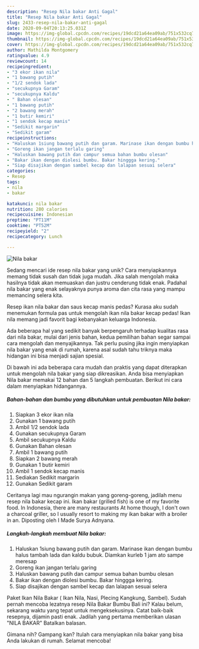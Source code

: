 ```yaml
---
description: "Resep Nila bakar Anti Gagal"
title: "Resep Nila bakar Anti Gagal"
slug: 2433-resep-nila-bakar-anti-gagal
date: 2020-09-04T20:13:25.031Z
image: https://img-global.cpcdn.com/recipes/19dcd21a64ea09ab/751x532cq70/nila-bakar-foto-resep-utama.jpg
thumbnail: https://img-global.cpcdn.com/recipes/19dcd21a64ea09ab/751x532cq70/nila-bakar-foto-resep-utama.jpg
cover: https://img-global.cpcdn.com/recipes/19dcd21a64ea09ab/751x532cq70/nila-bakar-foto-resep-utama.jpg
author: Mathilda Montgomery
ratingvalue: 4.9
reviewcount: 14
recipeingredient:
- "3 ekor ikan nila"
- "1 bawang putih"
- "1/2 sendok lada"
- "secukupnya Garam"
- "secukupnya Kaldu"
- " Bahan olesan"
- "1 bawang putih"
- "2 bawang merah"
- "1 butir kemiri"
- "1 sendok kecap manis"
- "Sedikit margarin"
- "Sedikit garam"
recipeinstructions:
- "Haluskan 1siung bawang putih dan garam. Marinase ikan dengan bumbu halus tambah lada dan kaldu bubuk. Diamkan kurleb 1 jam ato sampe meresap"
- "Goreng ikan jangan terlalu garing"
- "Haluskan bawang putih dan campur semua bahan bumbu olesan"
- "Bakar ikan dengan diolesi bumbu. Bakar hinggga kering."
- "Siap disajikan dengan sambel kecap dan lalapan sesuai selera"
categories:
- Resep
tags:
- nila
- bakar

katakunci: nila bakar 
nutrition: 280 calories
recipecuisine: Indonesian
preptime: "PT11M"
cooktime: "PT52M"
recipeyield: "2"
recipecategory: Lunch

---
```



![Nila bakar](https://img-global.cpcdn.com/recipes/19dcd21a64ea09ab/751x532cq70/nila-bakar-foto-resep-utama.jpg)

Sedang mencari ide resep nila bakar yang unik? Cara menyiapkannya memang tidak susah dan tidak juga mudah. Jika salah mengolah maka hasilnya tidak akan memuaskan dan justru cenderung tidak enak. Padahal nila bakar yang enak selayaknya punya aroma dan cita rasa yang mampu memancing selera kita.

Resep ikan nila bakar dan saus kecap manis pedas? Kurasa aku sudah menemukan formula pas untuk mengolah ikan nila bakar kecap pedas! Ikan nila memang jadi favorit bagi kebanyakan keluarga Indonesia.

Ada beberapa hal yang sedikit banyak berpengaruh terhadap kualitas rasa dari nila bakar, mulai dari jenis bahan, kedua pemilihan bahan segar sampai cara mengolah dan menyajikannya. Tak perlu pusing jika ingin menyiapkan nila bakar yang enak di rumah, karena asal sudah tahu triknya maka hidangan ini bisa menjadi sajian spesial.


Di bawah ini ada beberapa cara mudah dan praktis yang dapat diterapkan untuk mengolah nila bakar yang siap dikreasikan. Anda bisa menyiapkan Nila bakar memakai 12 bahan dan 5 langkah pembuatan. Berikut ini cara dalam menyiapkan hidangannya.

<!--inarticleads1-->

##### Bahan-bahan dan bumbu yang dibutuhkan untuk pembuatan Nila bakar:

1. Siapkan 3 ekor ikan nila
1. Gunakan 1 bawang putih
1. Ambil 1/2 sendok lada
1. Gunakan secukupnya Garam
1. Ambil secukupnya Kaldu
1. Gunakan  Bahan olesan
1. Ambil 1 bawang putih
1. Siapkan 2 bawang merah
1. Gunakan 1 butir kemiri
1. Ambil 1 sendok kecap manis
1. Sediakan Sedikit margarin
1. Gunakan Sedikit garam


Ceritanya lagi mau ngurangin makan yang goreng-goreng, jadilah menu resep nila bakar kecap ini. Ikan bakar (grilled fish) is one of my favorite food. In Indonesia, there are many restaurants At home though, I don&#39;t own a charcoal griller, so I usually resort to making my ikan bakar with a broiler in an. Diposting oleh I Made Surya Adnyana. 

<!--inarticleads2-->

##### Langkah-langkah membuat Nila bakar:

1. Haluskan 1siung bawang putih dan garam. Marinase ikan dengan bumbu halus tambah lada dan kaldu bubuk. Diamkan kurleb 1 jam ato sampe meresap
1. Goreng ikan jangan terlalu garing
1. Haluskan bawang putih dan campur semua bahan bumbu olesan
1. Bakar ikan dengan diolesi bumbu. Bakar hinggga kering.
1. Siap disajikan dengan sambel kecap dan lalapan sesuai selera


Paket Ikan Nila Bakar ( Ikan Nila, Nasi, Plecing Kangkung, Sambel). Sudah pernah mencoba lezatnya resep Nila Bakar Bumbu Bali ini? Kalau belum, sekarang waktu yang tepat untuk mengeksekusinya. Catat baik-baik resepnya, dijamin pasti enak. Jadilah yang pertama memberikan ulasan &#34;NILA BAKAR&#34; Batalkan balasan. 

Gimana nih? Gampang kan? Itulah cara menyiapkan nila bakar yang bisa Anda lakukan di rumah. Selamat mencoba!
